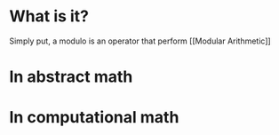 # What is it?
Simply put, a modulo is an operator that perform [[Modular Arithmetic]]
# In abstract math
# In computational math
